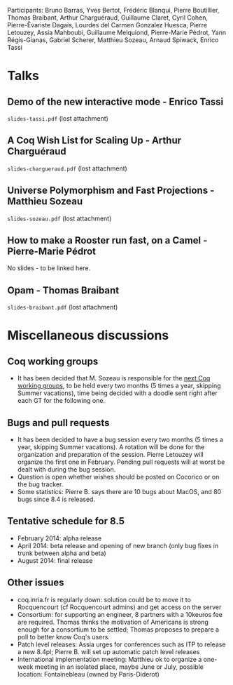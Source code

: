 Participants: Bruno Barras, Yves Bertot, Frédéric Blanqui, Pierre Boutillier, Thomas Braibant, Arthur Charguéraud, Guillaume Claret, Cyril Cohen, Pierre-Ëvariste Dagais, Lourdes del Carmen Gonzalez Huesca, Pierre Letouzey, Assia Mahboubi, Guillaume Melquiond, Pierre-Marie Pédrot, Yann Régis-Gianas, Gabriel Scherer, Matthieu Sozeau, Arnaud Spiwack, Enrico Tassi

Talks
=====

Demo of the new interactive mode - Enrico Tassi
-----------------------------------------------

`slides-tassi.pdf` (lost attachment)

A Coq Wish List for Scaling Up - Arthur Charguéraud
---------------------------------------------------

`slides-chargueraud.pdf` (lost attachment)

Universe Polymorphism and Fast Projections - Matthieu Sozeau
------------------------------------------------------------

`slides-sozeau.pdf` (lost attachment)

How to make a Rooster run fast, on a Camel - Pierre-Marie Pédrot
----------------------------------------------------------------

No slides - to be linked here.

Opam - Thomas Braibant
----------------------

`slides-braibant.pdf` (lost attachment)

Miscellaneous discussions
=========================

Coq working groups
------------------

-   It has been decided that M. Sozeau is responsible for the [next Coq working groups](NextCoqWG), to be held every two months (5 times a year, skipping Summer vacations), time being decided with a doodle sent right after each GT for the following one.

Bugs and pull requests
----------------------

-   It has been decided to have a bug session every two months (5 times a year, skipping Summer vacations). A rotation will be done for the organization and preparation of the session. Pierre Letouzey will organize the first one in February. Pending pull requests will at worst be dealt with during the bug session.
-   Question is open whether wishes should be posted on Cocorico or on the bug tracker.
-   Some statistics: Pierre B. says there are 10 bugs about MacOS, and 80 bugs since 8.4 is released.

Tentative schedule for 8.5
--------------------------

-   February 2014: alpha release
-   April 2014: beta release and opening of new branch (only bug fixes in trunk between alpha and beta)
-   August 2014: final release

Other issues
------------

-   coq.inria.fr is regularly down: solution could be to move it to Rocquencourt (cf Rocquencourt admins) and get access on the server
-   Consortium: for supporting an engineer, 8 partners with a 10keuros fee are required. Thomas thinks the motivation of Americans is strong enough for a consortium to be settled; Thomas proposes to prepare a poll to better know Coq's users.
-   Patch level releases: Assia urges for conferences such as ITP to release a new 8.4pl; Pierre B. will set up automatic patch level releases
-   International implementation meeting: Matthieu ok to organize a one-week meeting in an isolated place, maybe June or July, possible location: Fontainebleau (owned by Paris-Diderot)

